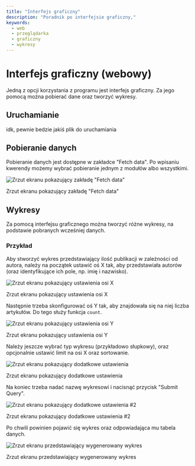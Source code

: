 ```yaml
---
title: "Interfejs graficzny"
description: "Poradnik po interfejsie graficzny,"
keywords: 
  - web
  - przeglądarka
  - graficzny
  - wykresy
---
```


# Interfejs graficzny (webowy)

Jedną z opcji korzystania z programu jest interfejs graficzny. Za jego pomocą można pobierać dane oraz tworzyć wykresy.

## Uruchamianie

idk, pewnie bedzie jakiś plik do uruchamiania

[//]: # (TODO: add run instructions)

## Pobieranie danych

Pobieranie danych jest dostępne w zakładce "Fetch data". Po wpisaniu kwerendy możemy wybrać pobieranie jednym 
z modułów albo wszystkimi.

![Zrzut ekranu pokazujący zakładę "Fetch data"](./assets/gui-1.webp)
<p class="text--italic" aria-hidden="true">Zrzut ekranu pokazujący zakładę "Fetch data"</p>

## Wykresy

Za pomocą interfejsu graficznego można tworzyć różne wykresy, na podstawie pobranych wcześniej danych.

### Przykład

Aby stworzyć wykres przedstawiający ilość publikacji w zależności od autora, należy na początek ustawić
oś X tak, aby przedstawiała autorów (oraz identyfikujące ich pole, np. imię i nazwisko).

![Zrzut ekranu pokazujący ustawienia osi X](./assets/gui-2.webp)
<p class="text--italic" aria-hidden="true">Zrzut ekranu pokazujący ustawienia osi X</p>

Następnie trzeba skonfigurować oś Y tak, aby znajdowała się na niej liczba artykułów. Do tego służy funkcja `count`.

![Zrzut ekranu pokazujący ustawienia osi Y](./assets/gui-3.webp)
<p class="text--italic" aria-hidden="true">Zrzut ekranu pokazujący ustawienia osi Y</p>

Należy jeszcze wybrać typ wykresu (przykładowo słupkowy), oraz opcjonalnie ustawić limit na osi X oraz sortowanie.

![Zrzut ekranu pokazujący dodatkowe ustawienia](./assets/gui-4.webp)
<p class="text--italic" aria-hidden="true">Zrzut ekranu pokazujący dodatkowe ustawienia</p>

Na koniec trzeba nadać nazwę wykresowi i nacisnąć przycisk "Submit Query".

![Zrzut ekranu pokazujący dodatkowe ustawienia #2](./assets/gui-5.webp)
<p class="text--italic" aria-hidden="true">Zrzut ekranu pokazujący dodatkowe ustawienia #2</p>

Po chwili powinien pojawić się wykres oraz odpowiadająca mu tabela danych.

![Zrzut ekranu przedstawiający wygenerowany wykres](./assets/gui-6.webp)
<p class="text--italic" aria-hidden="true">Zrzut ekranu przedstawiający wygenerowany wykres</p>
